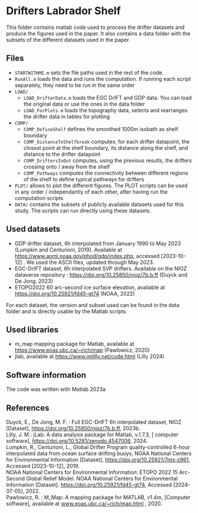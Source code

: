 # Drifters Labrador Shelf
This folder contains matlab code used to process the drifter datasets and produce the figures used in the paper. It also contains a data folder with the subsets of the different datasets used in the paper.

## Files
- `STARTWITHME.m` sets the file paths used in the rest of the code.
- `RunAll.m` loads the data and runs the computation. If running each script separately, they need to be run in the same order
- `LOAD/`
    - `LOAD_DrifterData.m` loads the EGC DrIFT and GDP data. You can load the original data or use the ones in the data folder
    - `LOAD_ForPlots.m` loads the topography data, selects and rearranges the drifter data in tables for plotting
- `COMP/`
    - `COMP_DefineShelf` defines the smoothed 1000m isobath as shelf boundary
    - `COMP_DistanceToShelfbreak` computes, for each drifter datapoint, the closest point at the shelf boundary, its distance along the shelf, and distance to the drifter datapoint
    - `COMP_DriftersInOut` computes, using the previous results, the drifters crossing onto / away from the shelf
    - `COMP_Pathways` computes the connectivity between different regions of the shelf to define typical pathways for drifters
 - `PLOT/` allows to plot the different figures. The PLOT scripts can be used in any order / independantly of each other, after having run the computation scripts
 - `DATA/` contains the subsets of publicly available datasets used for this study. The scripts can run directly using these datasets.

## Used datasets
- GDP drifter dataset, 6h interpolated from January 1990 to May 2023 (Lumpkin and Centurioni, 2019). Available at https://www.aoml.noaa.gov/phod/gdp/index.php, accessed [2023-10-12] . We used the ASCII files, updated through May 2023. 
- EGC-DrIFT dataset, 6h interpolated SVP drifters. Available on the NIOZ dataverse repository : https://doi.org/10.25850/nioz/7b.b.ff (Duyck and De Jong, 2023)
- ETOPO2022 60 arc-second ice surface elevation, available at https://doi.org/10.25921/fd45-gt74 (NOAA, 2022)

For each dataset, the version and subset used can be found in the data folder and is directly usable by the Matlab scripts

## Used libraries
- m_map mapping package for Matlab, available at https://www.eoas.ubc.ca/~rich/map (Pawlowicz, 2020)
- jlab, available at https://www.jmlilly.net/code.html (Lilly 2024)

## Software information
The code was written with Matlab 2023a

## References

Duyck, E., De Jong, M. F. : Full EGC-DrIFT 6h interpolated dataset, NIOZ [Dataset], https://doi.org/10.25850/nioz/7b.b.ff, 2023b. \
Lilly, J. M.: jLab: A data analysis package for Matlab, v.1.7.3, [ computer software], https://doi.org/10.5281/zenodo.4547006, 2024. \
Lumpkin, R., Centurioni, L., Global Drifter Program quality-controlled 6-hour interpolated data from ocean surface drifting buoys, NOAA National Centers for Environmental Information [Dataset], https://doi.org/10.25921/7ntx-z961, Accessed [2023-10-12], 2019. \
NOAA National Centers for Environmental Information: ETOPO 2022 15 Arc-Second Global Relief Model. NOAA National Centers for Environmental Information [Dataset]. https://doi.org/10.25921/fd45-gt74, Accessed [2024-07-05], 2022. \
Pawlowicz, R. : M_Map: A mapping package for MATLAB, v1.4m, [Computer software], available at www.eoas.ubc.ca/~rich/map.html , 2020. 
